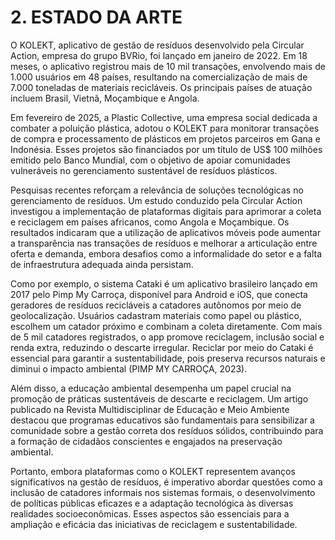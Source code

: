 # 2. ESTADO DA ARTE

O KOLEKT, aplicativo de gestão de resíduos desenvolvido pela Circular Action, empresa do grupo BVRio, foi lançado em janeiro de 2022. Em 18 meses, o aplicativo registrou mais de 10 mil transações, envolvendo mais de 1.000 usuários em 48 países, resultando na comercialização de mais de 7.000 toneladas de materiais recicláveis. Os principais países de atuação incluem Brasil, Vietnã, Moçambique e Angola. 

Em fevereiro de 2025, a Plastic Collective, uma empresa social dedicada a combater a poluição plástica, adotou o KOLEKT para monitorar transações de compra e processamento de plásticos em projetos parceiros em Gana e Indonésia. Esses projetos são financiados por um título de US$ 100 milhões emitido pelo Banco Mundial, com o objetivo de apoiar comunidades vulneráveis no gerenciamento sustentável de resíduos plásticos. 

Pesquisas recentes reforçam a relevância de soluções tecnológicas no gerenciamento de resíduos. Um estudo conduzido pela Circular Action investigou a implementação de plataformas digitais para aprimorar a coleta e reciclagem em países africanos, como Angola e Moçambique. Os resultados indicaram que a utilização de aplicativos móveis pode aumentar a transparência nas transações de resíduos e melhorar a articulação entre oferta e demanda, embora desafios como a informalidade do setor e a falta de infraestrutura adequada ainda persistam. 

Como por exemplo, o sistema Cataki é um aplicativo brasileiro lançado em 2017 pelo Pimp My Carroça, disponível para Android e iOS, que conecta geradores de resíduos recicláveis a catadores autônomos por meio de geolocalização. Usuários cadastram materiais como papel ou plástico, escolhem um catador próximo e combinam a coleta diretamente. Com mais de 5 mil catadores registrados, o app promove reciclagem, inclusão social e renda extra, reduzindo o descarte irregular. Reciclar por meio do Cataki é essencial para garantir a sustentabilidade, pois preserva recursos naturais e diminui o impacto ambiental (PIMP MY CARROÇA, 2023).

Além disso, a educação ambiental desempenha um papel crucial na promoção de práticas sustentáveis de descarte e reciclagem. Um artigo publicado na Revista Multidisciplinar de Educação e Meio Ambiente destacou que programas educativos são fundamentais para sensibilizar a comunidade sobre a gestão correta dos resíduos sólidos, contribuindo para a formação de cidadãos conscientes e engajados na preservação ambiental. 

Portanto, embora plataformas como o KOLEKT representem avanços significativos na gestão de resíduos, é imperativo abordar questões como a inclusão de catadores informais nos sistemas formais, o desenvolvimento de políticas públicas eficazes e a adaptação tecnológica às diversas realidades socioeconômicas. Esses aspectos são essenciais para a ampliação e eficácia das iniciativas de reciclagem e sustentabilidade.
